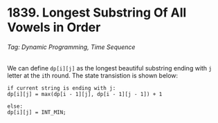 # 1839. Longest Substring Of All Vowels in Order

###### Tag: Dynamic Programming, Time Sequence

We can define `dp[i][j]` as the longest beautiful substring ending with `j` letter at the `i`th round. The state transistion is shown below:

```
if current string is ending with j:
dp[i][j] = max(dp[i - 1][j], dp[i - 1][j - 1]) + 1

else:
dp[i][j] = INT_MIN;
```